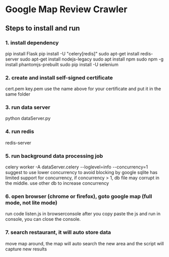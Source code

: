 # Google Map Review Crawler

## Steps to install and run

### 1. install dependency
pip install Flask
pip install -U "celery[redis]"
sudo apt-get install redis-server
sudo apt-get install nodejs-legacy
sudo apt install npm
sudo npm -g install phantomjs-prebuilt
sudo pip install -U selenium

### 2. create and install self-signed certificate
cert.pem
key.pem
use the name above for your certificate and put it in the same folder

### 3. run data server
python dataServer.py

### 4. run redis
redis-server

### 5. run background data processing job
celery worker -A dataServer.celery --loglevel=info --concurrency=1
suggest to use lower concurrency to avoid blocking by google
sqlite has limited support for concurrency, if concurrency > 1, db file may corrupt in the middle.
use other db to increase concurrency

### 6. open browser (chrome or firefox), goto google map (full mode, not lite mode)
run code listen.js in browserconsole
after you copy paste the js and run in console, you can close the console.

### 7. search restaurant, it will auto store data
move map around, the map will auto search the new area and the script will capture new results
